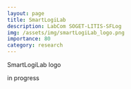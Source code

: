 ```yaml
---
layout: page
title: SmartLogiLab
description: LabCom SOGET-LITIS-SFLog
img: /assets/img/smartLogiLab_logo.png
importance: 80
category: research
---
```

<div class="row">
    <div class="col-sm mt-3 mt-md-0">
        <img class="img-fluid rounded z-depth-1" src="{{ '/assets/img/smartLogiLab_logo.png' | relative_url }}" alt="" title="XTerM logo"/>
    </div>
</div>
<div class="caption">
    SmartLogiLab logo
</div>

in progress
